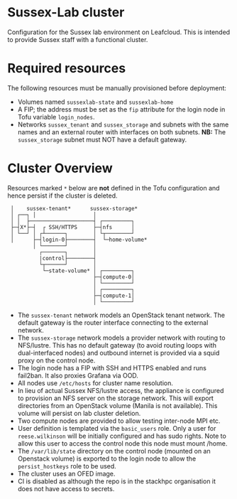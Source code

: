 # Sussex-Lab cluster

Configuration for the Sussex lab environment on Leafcloud. This is intended to provide
Sussex staff with a functional cluster.

# Required resources
The following resources must be manually provisioned before deployment:
- Volumes named `sussexlab-state` and `sussexlab-home`
- A FIP; the address must be set as the `fip` attribute for the login node in Tofu variable
`login_nodes`.
- Networks `sussex_tenant` and `sussex_storage` and subnets with the same names and an
external router with interfaces on both subnets. **NB:** The `sussex_storage` subnet
must NOT have a default gateway.

# Cluster Overview

Resources marked `*` below are **not** defined in the Tofu configuration and hence
persist if the cluster is deleted.

```
 │    sussex-tenant*      sussex-storage*     
 │ ┌──┐ │                  │
 │ │  ├────────────────────┤ ┌─────────┐   
 ├─┤X*├─┤  ┌ SSH/HTTPS     ├─┤nfs      │   
 │ └──┘ │ ┌┴──────┐        │ └┬────────┘   
 │      ├─┤login-0├────────┤  └─home-volume*
        │ └───────┘        │
          ┌───────┐        │
          |control├────────┤
          └┬──────┘        │
           └─state-volume* │ ┌─────────┐   
                           ├─┤compute-0│   
                           │ └─────────┘   
                           │ ┌─────────┐   
                           ├─┤compute-1│   
                           │ └─────────┘ 
```

- The `sussex-tenant` network models an OpenStack tenant network. The default gateway is
  the router interface connecting to the external network.
- The `sussex-storage` network models a provider network with routing to NFS/lustre.
  This has no default gateway (to avoid routing loops with dual-interfaced nodes) and
  outbound internet is provided via a squid proxy on the control node.
- The login node has a FIP with SSH and HTTPS enabled and runs fail2ban. It also proxies
Grafana via OOD.
- All nodes use `/etc/hosts` for cluster name resolution.
- In lieu of actual Sussex NFS/lustre access, the appliance is configured to provision
an NFS server on the storage network. This will export directories from an OpenStack
volume (Manila is not available). This volume will persist on lab cluster deletion.
- Two compute nodes are provided to allow testing inter-node MPI etc.
- User definition is templated via the `basic_users` role. Only a user for
`reese.wilkinson` will be initially configured and has sudo rights. Note to allow this
user to access the control node this node must mount /home.
- The `/var/lib/state` directory on the control node (mounted on an Openstack volume) is
exported to the login node to allow the `persist_hostkeys` role to be used.
- The cluster uses an OFED image.
- CI is disabled as although the repo is in the stackhpc organisation it does not have
access to secrets.

